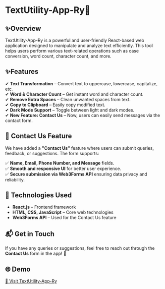 # TextUtility-App-Ry📝

## ✨Overview
TextUtility-App-Ry is a powerful and user-friendly React-based web application designed to manipulate and analyze text efficiently. This tool helps users perform various text-related operations such as case conversion, word count, character count, and more. 

## ✨Features
✔ **Text Transformation** – Convert text to uppercase, lowercase, capitalize, etc.  
✔ **Word & Character Count** – Get instant word and character count.  
✔ **Remove Extra Spaces** – Clean unwanted spaces from text.  
✔ **Copy to Clipboard** – Easily copy modified text.  
✔ **Dark Mode Support** – Toggle between light and dark modes.  
✔ **New Feature: Contact Us** – Now, users can easily send messages via the contact form.  


## 📩 Contact Us Feature
We have added a **"Contact Us"** feature where users can submit queries, feedback, or suggestions. The form supports:

✅ **Name, Email, Phone Number, and Message** fields.  
✅ **Smooth and responsive UI** for better user experience.  
✅ **Secure submission via Web3Forms API** ensuring data privacy and reliability.  

## 🔧 Technologies Used
- **React.js** – Frontend framework  
- **HTML, CSS, JavaScript** – Core web technologies  
- **Web3Forms API** – Used for the Contact Us feature  

## 📬 Get in Touch
If you have any queries or suggestions, feel free to reach out through the **Contact Us** form in the app! 🚀  

## 🌐 Demo
[🚀 Visit TextUtility-App-Ry](https://text-utility-ry-app.vercel.app/)





